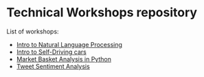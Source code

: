 # Technical Workshops repository

List of workshops:
* [Intro to Natural Language Processing](./IntroNLP/)
* [Intro to Self-Driving cars](./IntroSDC/)
* [Market Basket Analysis in Python](./Market-Basket-Analysis/)
* [Tweet Sentiment Analysis](./Tweet-Sentiment-Analysis/)
